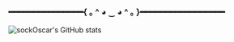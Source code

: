 

### ━━━━━━━━━━━━━━━{ ｡ ^ ◕ ‿ ◕ ^ ｡ }━━━━━━━━━━━━━━━━━


![sockOscar's GitHub stats](https://github-readme-stats.vercel.app/api?username=anuraghazra&show_icons=true&theme=radical)


<!--
**sickDevelopers/sickDevelopers** is a ✨ _special_ ✨ repository because its `README.md` (this file) appears on your GitHub profile.

Here are some ideas to get you started:

- 🔭 I’m currently working on ...
- 🌱 I’m currently learning ...
- 👯 I’m looking to collaborate on ...
- 🤔 I’m looking for help with ...
- 💬 Ask me about ...
- 📫 How to reach me: ...
- 😄 Pronouns: ...
- ⚡ Fun fact: ...
-->
 
